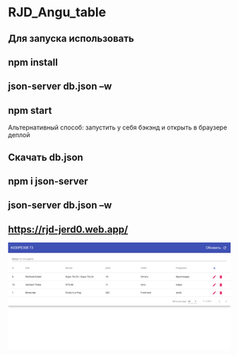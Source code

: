 # RJD_Angu_table
## Для запуска использовать

## npm install

## json-server db.json –w

## npm start


Альтернативный способ: запустить у себя бэкэнд и открыть в браузере деплой
## Cкачать db.json
## npm i json-server
## json-server db.json –w
## https://rjd-jerd0.web.app/
![Image alt](https://github.com/Jerd0/RJD_Angu_table/blob/master/Screenshot_2020-07-28%20K030PE30B.png)
